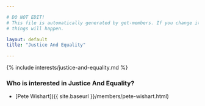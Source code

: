 ```yaml
---

# DO NOT EDIT!
# This file is automatically generated by get-members. If you change it, bad
# things will happen.

layout: default
title: "Justice And Equality"

---
```


{% include interests/justice-and-equality.md %}

### Who is interested in Justice And Equality?


* [Pete Wishart]({{ site.baseurl }}/members/pete-wishart.html)
